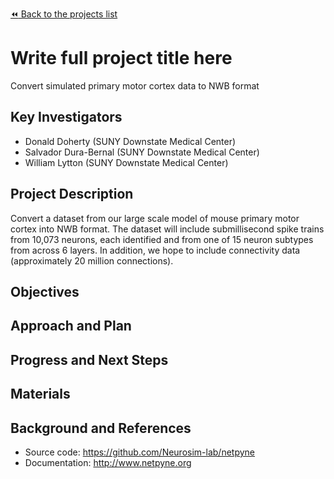 [:rewind: Back to the projects list](../../README.md#ProjectsList)

<!-- For information on how to write GitHub .md files see https://guides.github.com/features/mastering-markdown/ -->

# Write full project title here
Convert simulated primary motor cortex data to NWB format
## Key Investigators

 - Donald Doherty (SUNY Downstate Medical Center)
 - Salvador Dura-Bernal (SUNY Downstate Medical Center)
 - William Lytton (SUNY Downstate Medical Center)

## Project Description

Convert a dataset from our large scale model of mouse primary motor cortex into NWB format. The dataset will include submillisecond spike trains from 10,073 neurons, each identified and from one of 15 neuron subtypes from across 6 layers. In addition, we hope to include connectivity data (approximately 20 million connections).

## Objectives

<!-- Briefly describe the objectives of your project. What would you like to achive?-->

<!-- 1. Objective A. Describe it in 1-2 sentences.-->
<!-- 1. Objective B. Describe it in 1-2 sentences.-->
<!-- 1. ...-->

## Approach and Plan

<!-- 1. Describe the steps of your planned approach to reach the objectives.-->
<!-- 1. ... -->
<!-- 1. ... -->

## Progress and Next Steps

<!--Populate this section as you are making progress before/during/after the hackathon-->
<!--Describe the progress you have made on the project,e.g., which objectives you have achieved and how.-->
<!--Describe the next steps you are planing to take to complete the project.-->

## Materials

<!--If available add links to the materials relevant to the project, e.g., the code generated for the project or data used-->
<!--If available add pictures and links to videos that demonstrate what has been accomplished.-->
<!--![Description of picture](Example2.jpg)-->

## Background and References

<!--Use this space for information that may help people better understand your project, like links to papers, source code, or data ,e.g:-->
- Source code: https://github.com/Neurosim-lab/netpyne
- Documentation: http://www.netpyne.org
<!-- - Test data: https://link.to.test.data -->

